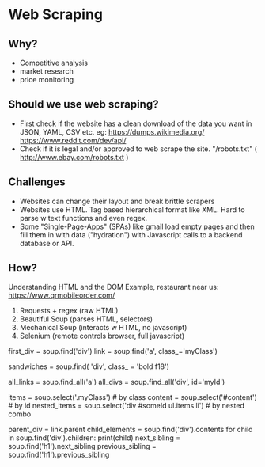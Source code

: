 # Web Scraping

## Why? 
- Competitive analysis
- market research
- price monitoring

## Should we use web scraping?
- First check if the website has a clean download of the data you want in JSON, YAML, CSV etc.
eg: https://dumps.wikimedia.org/
https://www.reddit.com/dev/api/
- Check if it is legal and/or approved to web scrape the site. "/robots.txt" ( http://www.ebay.com/robots.txt )

## Challenges
- Websites can change their layout and break brittle scrapers
- Websites use HTML. Tag based hierarchical format like XML. Hard to parse w text functions and even regex.
- Some "Single-Page-Apps" (SPAs) like gmail load empty pages and then fill them in with data ("hydration") with Javascript calls to a backend database or API.

## How?
Understanding HTML and the DOM
Example, restaurant near us:
https://www.qrmobileorder.com/

1. Requests + regex (raw HTML)
2. Beautiful Soup (parses HTML, selectors)
3. Mechanical Soup (interacts w HTML, no javascript)
4. Selenium (remote controls browser, full javascript)

first_div = soup.find('div')
link = soup.find('a', class_='myClass')

sandwiches = soup.find( 'div', class_ = 'bold f18')

all_links = soup.find_all('a')
all_divs = soup.find_all('div', id='myId')

items = soup.select('.myClass') # by class
content = soup.select('#content') # by id
nested_items = soup.select('div #someId ul.items li') # by nested combo

parent_div = link.parent
child_elements = soup.find('div').contents
for child in soup.find('div').children:
   print(child)
next_sibling = soup.find('h1').next_sibling
previous_sibling = soup.find('h1').previous_sibling



